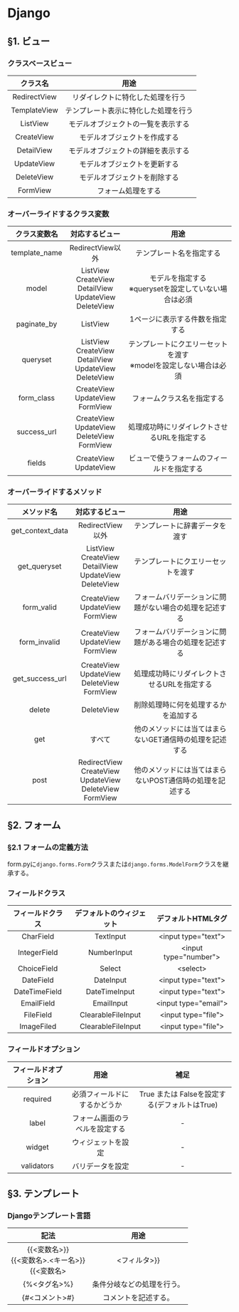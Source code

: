 # Django
## §1. ビュー
### クラスベースビュー
|クラス名|用途|
|:---:|:---:|
|RedirectView|リダイレクトに特化した処理を行う|
|TemplateView|テンプレート表示に特化した処理を行う|
|ListView|モデルオブジェクトの一覧を表示する|
|CreateView|モデルオブジェクトを作成する|
|DetailView|モデルオブジェクトの詳細を表示する|
|UpdateView|モデルオブジェクトを更新する|
|DeleteView|モデルオブジェクトを削除する|
|FormView|フォーム処理をする|

### オーバーライドするクラス変数
|クラス変数名|対応するビュー|用途|
|:---:|:---:|:---:|
|template_name|RedirectView以外|テンプレート名を指定する|
|model|ListView<br>CreateView<br>DetailView<br>UpdateView<br>DeleteView|モデルを指定する<br>※querysetを設定していない場合は必須|
|paginate_by|ListView|1ページに表示する件数を指定する|
|queryset|ListView<br>CreateView<br>DetailView<br>UpdateView<br>DeleteView|テンプレートにクエリーセットを渡す<br>※modelを設定しない場合は必須|
|form_class|CreateView<br>UpdateView<br>FormView|フォームクラス名を指定する|
|success_url|CreateView<br>UpdateView<br>DeleteView<br>FormView|処理成功時にリダイレクトさせるURLを指定する|
|fields|CreateView<br>UpdateView|ビューで使うフォームのフィールドを指定する|

### オーバーライドするメソッド
|メソッド名|対応するビュー|用途|
|:---:|:---:|:---:|
|get_context_data|RedirectView以外|テンプレートに辞書データを渡す|
|get_queryset|ListView<br>CreateView<br>DetailView<br>UpdateView<br>DeleteView|テンプレートにクエリーセットを渡す|
|form_valid|CreateView<br>UpdateView<br>FormView|フォームバリデーションに問題がない場合の処理を記述する|
|form_invalid|CreateView<br>UpdateView<br>FormView|フォームバリデーションに問題がある場合の処理を記述する|
|get_success_url|CreateView<br>UpdateView<br>DeleteView<br>FormView|処理成功時にリダイレクトさせるURLを指定する|
|delete|DeleteView|削除処理時に何を処理するかを追加する|
|get|すべて|他のメソッドには当てはまらないGET通信時の処理を記述する|
|post|RedirectView<br>CreateView<br>UpdateView<br>DeleteView<br>FormView|他のメソッドには当てはまらないPOST通信時の処理を記述する|

## §2. フォーム
### §2.1 フォームの定義方法
form.pyに```django.forms.Form```クラスまたは```django.forms.ModelForm```クラスを継承する。
### フィールドクラス
|フィールドクラス|デフォルトのウィジェット|デフォルトHTMLタグ|
|:---:|:---:|:---:|
|CharField|TextInput|\<input type="text"\>|
|IntegerField|NumberInput|\<input type="number"\>|
|ChoiceField|Select|\<select\>|
|DateField|DateInput|\<input type="text"\>|
|DateTimeField|DateTimeInput|\<input type="text"\>|
|EmailField|EmailInput|\<input type="email"\>|
|FileField|ClearableFileInput|\<input type="file"\>|
|ImageFiled|ClearableFileInput|\<input type="file"\>|

### フィールドオプション
|フィールドオプション|用途|補足|
|:---:|:---:|:---:|
|required|必須フィールドにするかどうか|True または Falseを設定する(デフォルトはTrue)|
|label|フォーム画面のラベルを設定する|-|
|widget|ウィジェットを設定|-|
|validators|バリデータを設定|-|

## §3. テンプレート
### Djangoテンプレート言語
|記法|用途|
|:---:|:---:|
|{{<変数名>}}<br>{{<変数名>.<キー名>}}<br>{{<変数名>|<フィルタ>}}|変数を表示する。フィルタは変数の表示を制御する。|
|{%<タグ名>%}|条件分岐などの処理を行う。|
|{#<コメント>#}|コメントを記述する。|


